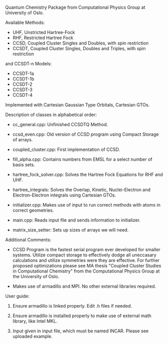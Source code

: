 Quantum Chemistry Package from Computational Physics Group at University of Oslo.

Available Methods:

- UHF, Unstricted Hartree-Fock
- RHF, Restricted Hartree Fock
- CCSD, Coupled Cluster Singles and Doubles, with spin restriction
- CCSDT, Coupled Cluster Singles, Doubles and Triples, with spin restriction

and CCSDT-n Models:
- CCSDT-1a
- CCSDT-1b
- CCSDT-2
- CCSDT-3
- CCSDT-4

Implemented with Cartesian Gaussian Type Orbitals, Cartesian GTOs.

Description of classes in alphabetical order:

- cc_general.cpp:
Unfinished CCSDTQ Method.

- ccsd_even.cpp:
Old version of CCSD program using Compact Storage of arrays.

- coupled_cluster.cpp:
First implementation of CCSD.

- fill_alpha.cpp:
Contains numbers from EMSL for a select number of basis sets.

- hartree_fock_solver.cpp:
Solves the Hartree Fock Equations for RHF and UHF.

- hartree_integrals:
Solves the Overlap, Kinetic, Nuclei-Electron and Electron-Electron integrals using Cartesian GTOs.

- initializer.cpp:
Makes use of input to run correct methods with atoms in correct geometries.

- main.cpp:
Reads input file and sends information to initializer.

- matrix_size_setter:
Sets up sizes of arrays we will need.



Additional Comments:

- CCSD Program is the fastest serial program ever developed for smaller systems. Utilize compact storage to effectively dodge all uneccasary calculations and utilize symmetries were they are effective. For further proposed optimizations please see MA thesis "Coupled Cluster Studies in Computational Chemistry" from the Computational Physics Group at the University of Oslo. 

- Makes use of armadillo and MPI. No other external libraries required.



User guide:

1) Ensure armadillo is linked properly. Edit .h files if needed.

2) Ensure armadillo is installed properly to make use of external math library, like Intel MKL. 

3) Input given in input file, which must be named INCAR. Please see uploaded example. 



